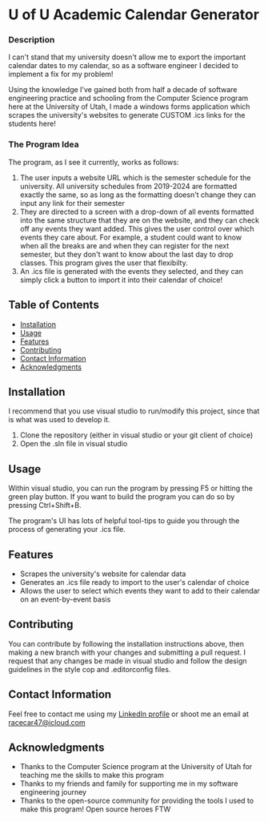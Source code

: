 # U of U Academic Calendar Generator


### Description
I can't stand that my university doesn't allow me to export the important calendar
dates to my calendar, so as a software engineer I decided to implement a fix for my problem!

Using the knowledge I've gained both from half a decade of software engineering practice and schooling from the Computer Science program here at the University of Utah,
I made a windows forms application which scrapes the university's websites to generate CUSTOM .ics links for the students here!


### The Program Idea

The program, as I see it currently, works as follows:

1. The user inputs a website URL which is the semester schedule for the university.
All university schedules from 2019-2024 are formatted exactly the same, so as long as the formatting doesn't change they can input any link for their semester
2. They are directed to a screen with a drop-down of all events formatted into the same structure that they are on the website, and they can check off any events they want added.
This gives the user control over which events they care about. For example, a student could want to know when all the breaks
are and when they can register for the next semester, but they don't want to know about the last day to drop classes. This program gives the user that flexibilty.
3. An .ics file is generated with the events they selected, and they can simply click a button to import it into their calendar of choice!

## Table of Contents
- [Installation](#installation)
- [Usage](#usage)
- [Features](#features)
- [Contributing](#contributing)
- [Contact Information](#contact-information)
- [Acknowledgments](#acknowledgments)


## Installation
I recommend that you use visual studio to run/modify this project, since that is what was used to develop it.

1. Clone the repository (either in visual studio or your git client of choice)
2. Open the .sln file in visual studio

## Usage

Within visual studio, you can run the program by pressing F5 
or hitting the green play button. If you
want to build the program you can do so by pressing Ctrl+Shift+B.

The program's UI has lots of helpful tool-tips to guide you
through the process of generating your .ics file.

## Features

- Scrapes the university's website for calendar data
- Generates an .ics file ready to import to the user's calendar of choice
- Allows the user to select which events they want to add to their calendar on an event-by-event basis

## Contributing

You can contribute by following the installation instructions above, then making a new branch
with your changes and submitting a pull request. I request that any changes be made in visual studio and follow
the design guidelines in the style cop and .editorconfig files.

## Contact Information

Feel free to contact me using my [LinkedIn profile](https://www.linkedin.com/in/eli-parker-a96338302/)
or shoot me an email at <racecar47@icloud.com>

## Acknowledgments

- Thanks to the Computer Science program at the University of Utah for teaching me the skills to make this program
- Thanks to my friends and family for supporting me in my software engineering journey
- Thanks to the open-source community for providing the tools I used to make this program! Open source heroes FTW